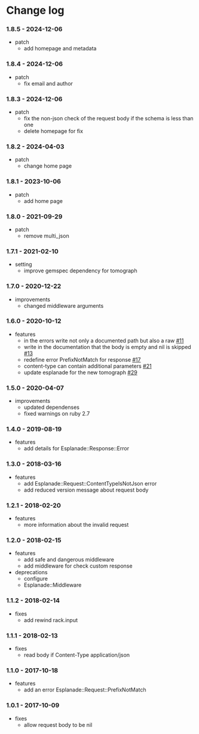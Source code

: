 # Change log

### 1.8.5 - 2024-12-06

* patch
  * add homepage and metadata

### 1.8.4 - 2024-12-06

* patch
  * fix email and author

### 1.8.3 - 2024-12-06

* patch
  * fix the non-json check of the request body if the schema is less than one
  * delete homepage for fix

### 1.8.2 - 2024-04-03

* patch
  * change home page

### 1.8.1 - 2023-10-06

* patch
  * add home page

### 1.8.0 - 2021-09-29

* patch
  * remove multi_json

### 1.7.1 - 2021-02-10

* setting
  * improve gemspec dependency for tomograph

### 1.7.0 - 2020-12-22

* improvements
  * changed middleware arguments

### 1.6.0 - 2020-10-12

* features
  * in the errors write not only a documented path but also a raw [#11](https://github.com/funbox/esplanade/issues/11)
  * write in the documentation that the body is empty and nil is skipped [#13](https://github.com/funbox/esplanade/issues/13)
  * redefine error PrefixNotMatch for response [#17](https://github.com/funbox/esplanade/issues/17)
  * content-type can contain additional parameters [#21](https://github.com/funbox/esplanade/issues/21)
  * update esplanade for the new tomograph [#29](https://github.com/funbox/esplanade/issues/29)

### 1.5.0 - 2020-04-07

* improvements
  * updated dependenses
  * fixed warnings on ruby 2.7

### 1.4.0 - 2019-08-19

* features
  * add details for Esplanade::Response::Error

### 1.3.0 - 2018-03-16

* features
  * add Esplanade::Request::ContentTypeIsNotJson error
  * add reduced version message about request body

### 1.2.1 - 2018-02-20

* features
  * more information about the invalid request

### 1.2.0 - 2018-02-15

* features
  * add safe and dangerous middleware
  * add middleware for check custom response
* deprecations
  * configure
  * Esplanade::Middleware

### 1.1.2 - 2018-02-14

* fixes
  * add rewind rack.input

### 1.1.1 - 2018-02-13

* fixes
  * read body if Content-Type application/json

### 1.1.0 - 2017-10-18

* features
  * add an error Esplanade::Request::PrefixNotMatch

### 1.0.1 - 2017-10-09

* fixes
  * allow request body to be nil
